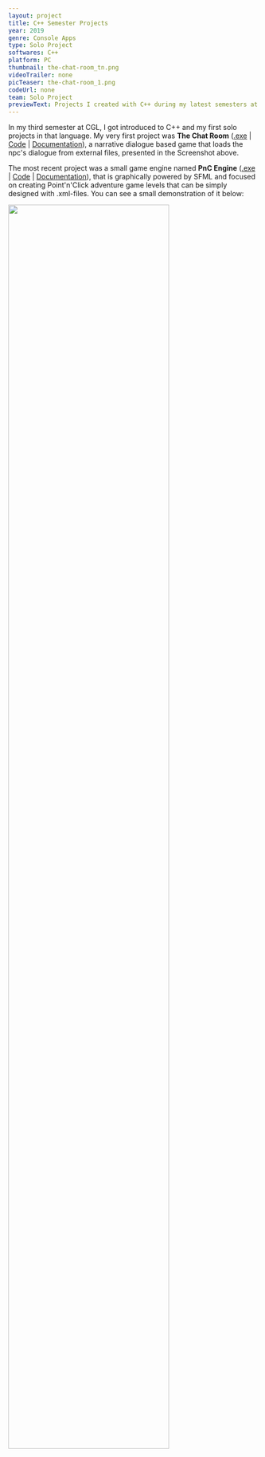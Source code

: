 ```yaml
---
layout: project
title: C++ Semester Projects
year: 2019
genre: Console Apps
type: Solo Project
softwares: C++
platform: PC
thumbnail: the-chat-room_tn.png
videoTrailer: none
picTeaser: the-chat-room_1.png
codeUrl: none
team: Solo Project
previewText: Projects I created with C++ during my latest semesters at Cologne Game Lab
---
```

In my third semester at CGL, I got introduced to C++ and my first solo projects in that language.
My very first project was <b>The Chat Room</b> (<a href="https://drive.google.com/file/d/1OIWCQ2OCUNr8KwWAZjJ7PB8xbDmNtc4i/view?usp=sharing" target="_blank">.exe</a> | <a href="https://github.com/m-gebhart/the-chat-room" target="_blank">Code</a> | <a href="/assets/ChatRoom_Documentation.pdf" target="_blank">Documentation</a>), a narrative dialogue based game that loads the npc's dialogue from external files, presented in the Screenshot above.
<p>The most recent project was a small game engine named <b>PnC Engine</b> (<a href="https://drive.google.com/file/d/1KkZIryiFGSIHDahtKMBulAFS807SmBsh/view?usp=sharing" target="_blank">.exe</a> | <a href="https://github.com/m-gebhart/pncengine" target="_blank">Code</a> | <a href="/assets/PnCEngine_Documentation.pdf" target="_blank">Documentation</a>), that is graphically powered by SFML and focused on creating Point'n'Click adventure game levels that can be simply designed with .xml-files. You can see a small demonstration of it below:</p>
<img src="/assets/pictures/pncengine_demo.gif" style="width: 80%; height: auto"/>